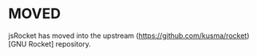 MOVED
=====
jsRocket has moved into the upstream (https://github.com/kusma/rocket)[GNU Rocket] repository.
